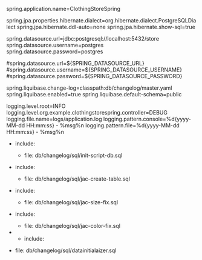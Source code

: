 spring.application.name=ClothingStoreSpring

spring.jpa.properties.hibernate.dialect=org.hibernate.dialect.PostgreSQLDialect
spring.jpa.hibernate.ddl-auto=none
spring.jpa.hibernate.show-sql=true

spring.datasource.url=jdbc:postgresql://localhost:5432/store
spring.datasource.username=postgres
spring.datasource.password=postgres

#spring.datasource.url=${SPRING_DATASOURCE_URL}
#spring.datasource.username=${SPRING_DATASOURCE_USERNAME}
#spring.datasource.password=${SPRING_DATASOURCE_PASSWORD}

spring.liquibase.change-log=classpath:db/changelog/master.yaml
spring.liquibase.enabled=true
spring.liquibase.default-schema=public


logging.level.root=INFO
logging.level.org.example.clothingstorespring.controller=DEBUG
logging.file.name=logs/application.log
logging.pattern.console=%d{yyyy-MM-dd HH:mm:ss} - %msg%n
logging.pattern.file=%d{yyyy-MM-dd HH:mm:ss} - %msg%n


- include:
    - file: db/changelog/sql/init-script-db.sql

- include:
    - file: db/changelog/sql/jac-create-table.sql

- include:
    - file: db/changelog/sql/jac-size-fix.sql

- include:
    - file: db/changelog/sql/jac-color-fix.sql
-   - include:
  - file: db/changelog/sql/datainitialaizer.sql